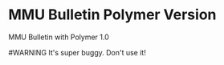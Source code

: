 # MMU Bulletin Polymer Version
MMU Bulletin with Polymer 1.0

#WARNING
It's super buggy. Don't use it!